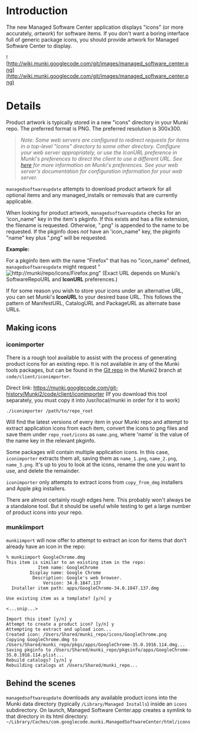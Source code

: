 # Introduction #

The new Managed Software Center application displays "icons" (or more accurately, _artwork_) for software items. If you don't want a boring interface full of generic package icons, you should provide artwork for Managed Software Center to display.

![http://wiki.munki.googlecode.com/git/images/managed_software_center.png](http://wiki.munki.googlecode.com/git/images/managed_software_center.png)

# Details #

Product artwork is typically stored in a new "icons" directory in your Munki repo. The preferred format is PNG. The preferred resolution is 300x300.

> _Note:  Some web servers are configured to redirect requests for items in a top-level "icons" directory to some other directory. Configure your web server appropriately, or use the IconURL preference in Munki's preferences to direct the client to use a different URL. See [here](https://code.google.com/p/munki/wiki/configuration#Supported_ManagedInstalls_Keys) for more information on Munki's preferences. See your web server's documentation for configuration information for your web server._

`managedsoftwareupdate` attempts to download product artwork for all optional items and any managed\_installs or removals that are currently applicable.

When looking for product artwork, `managedsoftwareupdate` checks for an 'icon\_name" key in the item's pkginfo. If this exists and has a file extension, the filename is requested. Otherwise, ".png" is appended to the name to be requested. If the pkginfo does _not_ have an  'icon\_name" key, the pkginfo "name" key plus ".png" will be requested.

**Example:**

For a pkginfo item with the name "Firefox" that has no "icon\_name" defined, `managedsoftwareupdate` might request "![http://munki/repo/icons/Firefox.png](http://munki/repo/icons/Firefox.png)" (Exact URL depends on Munki's SoftwareRepoURL and **IconURL** preferences.)

If for some reason you wish to store your icons under an alternative URL, you can set Munki's **IconURL** to your desired base URL. This follows the pattern of ManifestURL, CatalogURL and PackageURL as alternate base URLs.

## Making icons ##

### iconimporter ###

There is a rough tool available to assist with the process of generating product icons for an existing repo. It is not available in any of the Munki tools packages, but can be found in the [Git repo](https://code.google.com/p/munki/source/checkout) in the Munki2 branch at `code/client/iconimporter`.

Direct link: https://munki.googlecode.com/git-history/Munki2/code/client/iconimporter
(If you download this tool separately, you must copy it into /usr/local/munki in order for it to work)

```
./iconimporter /path/to/repo_root
```

Will find the latest versions of every item in your Munki repo and attempt to extract application icons from each item, convert the icons to png files and save them under `repo_root/icons` as `name.png`, where 'name' is the value of the name key in the relevant pkginfo.

Some packages will contain multiple application icons. In this case, `iconimporter` extracts them all, saving them as `name_1.png`, `name_2.png`, `name_3.png`. It's up to you to look at the icons, rename the one you want to use, and delete the remainder.

`iconimporter` only attempts to extract icons from `copy_from_dmg` installers and Apple pkg installers.

There are almost certainly rough edges here. This probably won't always be a standalone tool. But it should be useful while testing to get a large number of product icons into your repo.

### munkiimport ###

`munkiimport` will now offer to attempt to extract an icon for items that don't already have an icon in the repo:

```
% munkiimport GoogleChrome.dmg
This item is similar to an existing item in the repo:
            Item name: GoogleChrome
         Display name: Google Chrome
          Description: Google's web browser.
              Version: 34.0.1847.137
  Installer item path: apps/GoogleChrome-34.0.1847.137.dmg

Use existing item as a template? [y/n] y

<...snip...>

Import this item? [y/n] y
Attempt to create a product icon? [y/n] y
Attempting to extract and upload icon...
Created icon: /Users/Shared/munki_repo/icons/GoogleChrome.png
Copying GoogleChrome.dmg to /Users/Shared/munki_repo/pkgs/apps/GoogleChrome-35.0.1916.114.dmg...
Saving pkginfo to /Users/Shared/munki_repo/pkgsinfo/apps/GoogleChrome-35.0.1916.114.plist...
Rebuild catalogs? [y/n] y
Rebuilding catalogs at /Users/Shared/munki_repo...
```

## Behind the scenes ##

`managedsoftwareupdate` downloads any available product icons into the Munki data directory (typically `/Library/Managed Installs`) inside an `icons` subdirectory. On launch, Managed Software Center.app creates a symlink to that directory in its html directory: `~/Library/Caches/com.googlecode.munki.ManagedSoftwareCenter/html/icons`